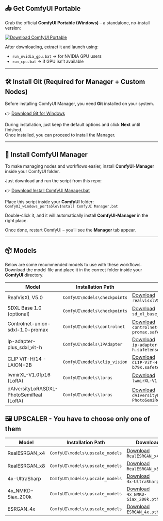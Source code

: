 ## 📥 Get ComfyUI Portable  

Grab the official **ComfyUI Portable (Windows)** – a standalone, no-install version:  

[![Download ComfyUI Portable](https://img.shields.io/badge/Download–Latest-green.svg)](https://github.com/comfyanonymous/ComfyUI/releases/latest)  

After downloading, extract it and launch using:  
- `run_nvidia_gpu.bat` → for NVIDIA GPU users  
- `run_cpu.bat` → if GPU isn’t available  

---

## 🛠 Install Git (Required for Manager + Custom Nodes)  

Before installing ComfyUI Manager, you need **Git** installed on your system.  

👉 [Download Git for Windows](https://git-scm.com/download/win)  

During installation, just keep the default options and click **Next** until finished.  
Once installed, you can proceed to install the Manager.  

---

## 🔌 Install ComfyUI Manager  

To make managing nodes and workflows easier, install **ComfyUI-Manager** inside your ComfyUI folder.  

Just download and run the script from this repo:  

👉 [Download Install ComfyUI Manager.bat](https://github.com/MeroZy-A-K/ComfyUI-Workflows/blob/main/Install%20ComfyUI%20Manager.bat)  

Place this script inside your **ComfyUI** folder:  
`ComfyUI_windows_portable\Install ComfyUI Manager.bat`  

Double-click it, and it will automatically install **ComfyUI-Manager** in the right place.  

Once done, restart ComfyUI – you’ll see the **Manager** tab appear.  

---

## 📦 Models  

Below are some recommended models to use with these workflows.  
Download the model file and place it in the correct folder inside your **ComfyUI** directory.  

| Model            | Installation Path                  | Download |
|------------------|------------------------------------|----------|
| RealVisXL V5.0   | `ComfyUI\models\checkpoints`       | [Download](https://civitai.com/api/download/models/789646?type=Model&format=SafeTensor&size=full&fp=fp16)<br>`realvisxlV50_v50Bakedvae.safetensors` |
| SDXL Base 1.0 (optional)   | `ComfyUI\models\checkpoints`       | [Download](https://huggingface.co/stabilityai/stable-diffusion-xl-base-1.0/resolve/main/sd_xl_base_1.0.safetensors?download=true)<br>`sd_xl_base_1.0.safetensors` |
| Controlnet-union-sdxl-1.0-promax   | `ComfyUI\models\controlnet`       | [Download](https://huggingface.co/xinsir/controlnet-union-sdxl-1.0/resolve/main/diffusion_pytorch_model_promax.safetensors?download=true)<br>`controlnet-union-sdxl-1.0-promax.safetensors` |
| Ip-adapter-plus_sdxl_vit-h   | `ComfyUI\models\IPAdapter`       | [Download](https://huggingface.co/h94/IP-Adapter/resolve/main/sdxl_models/ip-adapter-plus_sdxl_vit-h.safetensors?download=true)<br>`ip-adapter-plus_sdxl_vit-h.safetensors` |
| CLIP ViT-H/14 - LAION-2B   | `ComfyUI\models\clip_vision`       | [Download](https://huggingface.co/laion/CLIP-ViT-H-14-laion2B-s32B-b79K/resolve/main/open_clip_model.safetensors?download=true)<br>`CLIP-ViT-H-14-laion2B-s32B-b79K.safetensors` |
| lwmirXL-V1.0fp16 (LoRA)   | `ComfyUI\models\loras`       | [Download](https://civitai.com/api/download/models/128403?type=Model&format=SafeTensor)<br>`lwmirXL-V1.0fp16.safetensors` |
| dAIversityLoRASDXL-PhotoSemiReal (LoRA)   | `ComfyUI\models\loras`       | [Download](https://huggingface.co/mnemic/dAIversityLoRASDXL-PhotoSemiReal-SDXL-LoRA/resolve/main/dAIversityLoRASDXL-PhotoSemiReal.safetensors?download=true)<br>`dAIversityLoRASDXL-PhotoSemiReal.safetensors` |

## 🖼️ UPSCALER - You have to choose only one of them

| Model              | Installation Path                  | Download |
|--------------------|------------------------------------|----------|
| RealESRGAN_x4      | `ComfyUI\models\upscale_models`    | [Download](https://huggingface.co/ai-forever/Real-ESRGAN/resolve/main/RealESRGAN_x4.pth)<br>`RealESRGAN_x4.pth` |
| RealESRGAN_x8      | `ComfyUI\models\upscale_models`    | [Download](https://huggingface.co/ai-forever/Real-ESRGAN/resolve/main/RealESRGAN_x8.pth)<br>`RealESRGAN_x8.pth` |
| 4x-UltraSharp      | `ComfyUI\models\upscale_models`    | [Download](https://huggingface.co/uwg/upscaler/resolve/main/ESRGAN/4x-UltraSharp.pth)<br>`4x-UltraSharp.pth` |
| 4x_NMKD-Siax_200k  | `ComfyUI\models\upscale_models`    | [Download](https://huggingface.co/gemasai/4x_NMKD-Siax_200k/resolve/main/4x_NMKD-Siax_200k.pth)<br>`4x_NMKD-Siax_200k.pth` |
| ESRGAN_4x          | `ComfyUI\models\upscale_models`    | [Download](https://huggingface.co/Afizi/ESRGAN_4x.pth/resolve/main/ESRGAN_4x.pth)<br>`ESRGAN_4x.pth` |

